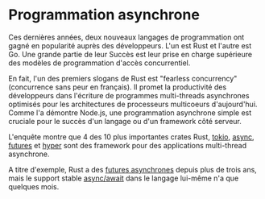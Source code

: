 # Programmation asynchrone

Ces dernières années, deux nouveaux langages de programmation ont gagné en popularité auprès des développeurs. L'un est Rust et l'autre est Go. Une grande partie de leur Succès est leur prise en charge supérieure des modèles de programmation d'accès concurrentiel.

En fait, l'un des premiers slogans de Rust est "fearless concurrency" (concurrence sans peur en français). Il promet la productivité des développeurs dans l'écriture de programmes multi-threads asynchrones optimisés pour les architectures de processeurs multicoeurs d'aujourd'hui. Comme l'a démontre Node.js, une programmation asynchrone simple est cruciale pour le succès d'un langage ou d'un framework côté serveur.

L'enquête montre que 4 des 10 plus importantes crates Rust, [tokio](), [async](), [futures]() et [hyper]() sont des framework pour des applications multi-thread asynchrone.

A titre d'exemple, Rust a des [futures asynchrones]() depuis plus de trois ans, mais le support stable [async/await]() dans le langage lui-même n'a que quelques mois.
